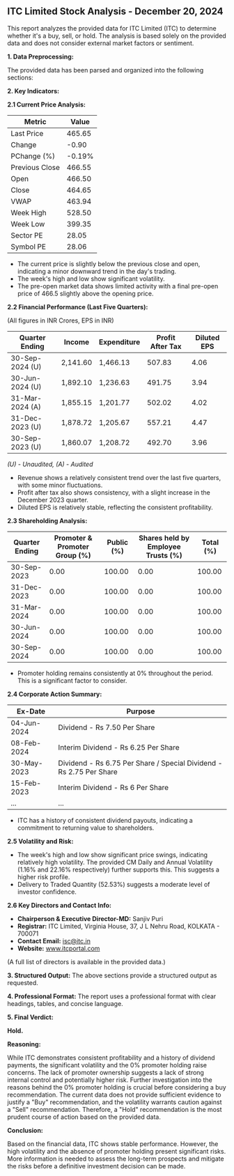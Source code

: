 ## ITC Limited Stock Analysis - December 20, 2024

This report analyzes the provided data for ITC Limited (ITC) to determine whether it's a buy, sell, or hold.  The analysis is based solely on the provided data and does not consider external market factors or sentiment.

**1. Data Preprocessing:**

The provided data has been parsed and organized into the following sections:

**2. Key Indicators:**

**2.1 Current Price Analysis:**

| Metric             | Value     |
|----------------------|-----------|
| Last Price          | 465.65    |
| Change              | -0.90     |
| PChange (%)         | -0.19%    |
| Previous Close      | 466.55    |
| Open                | 466.50    |
| Close               | 464.65    |
| VWAP                | 463.94    |
| Week High           | 528.50    |
| Week Low            | 399.35    |
| Sector PE           | 28.05     |
| Symbol PE           | 28.06     |


* The current price is slightly below the previous close and open, indicating a minor downward trend in the day's trading.
* The week's high and low show significant volatility.
* The pre-open market data shows limited activity with a final pre-open price of 466.5 slightly above the opening price.


**2.2 Financial Performance (Last Five Quarters):**

(All figures in INR Crores, EPS in INR)

| Quarter Ending     | Income       | Expenditure  | Profit After Tax | Diluted EPS |
|----------------------|--------------|---------------|-------------------|-------------|
| 30-Sep-2024 (U)    | 2,141.60     | 1,466.13      | 507.83           | 4.06        |
| 30-Jun-2024 (U)    | 1,892.10     | 1,236.63      | 491.75           | 3.94        |
| 31-Mar-2024 (A)    | 1,855.15     | 1,201.77      | 502.02           | 4.02        |
| 31-Dec-2023 (U)    | 1,878.72     | 1,205.67      | 557.21           | 4.47        |
| 30-Sep-2023 (U)    | 1,860.07     | 1,208.72      | 492.70           | 3.96        |

*(U) - Unaudited, (A) - Audited*

* Revenue shows a relatively consistent trend over the last five quarters, with some minor fluctuations.
* Profit after tax also shows consistency, with a slight increase in the December 2023 quarter.
* Diluted EPS is relatively stable, reflecting the consistent profitability.


**2.3 Shareholding Analysis:**

| Quarter Ending     | Promoter & Promoter Group (%) | Public (%) | Shares held by Employee Trusts (%) | Total (%) |
|----------------------|-------------------------------|-------------|-----------------------------------|-------------|
| 30-Sep-2023         | 0.00                           | 100.00      | 0.00                              | 100.00      |
| 31-Dec-2023         | 0.00                           | 100.00      | 0.00                              | 100.00      |
| 31-Mar-2024         | 0.00                           | 100.00      | 0.00                              | 100.00      |
| 30-Jun-2024         | 0.00                           | 100.00      | 0.00                              | 100.00      |
| 30-Sep-2024         | 0.00                           | 100.00      | 0.00                              | 100.00      |

* Promoter holding remains consistently at 0% throughout the period.  This is a significant factor to consider.


**2.4 Corporate Action Summary:**

| Ex-Date      | Purpose                                      |
|--------------|----------------------------------------------|
| 04-Jun-2024  | Dividend - Rs 7.50 Per Share                 |
| 08-Feb-2024  | Interim Dividend - Rs 6.25 Per Share          |
| 30-May-2023  | Dividend - Rs 6.75 Per Share / Special Dividend - Rs 2.75 Per Share |
| 15-Feb-2023  | Interim Dividend - Rs 6 Per Share             |
| ...          | ...                                          |


* ITC has a history of consistent dividend payouts, indicating a commitment to returning value to shareholders.


**2.5 Volatility and Risk:**

* The week's high and low show significant price swings, indicating relatively high volatility.  The provided CM Daily and Annual Volatility (1.16% and 22.16% respectively) further supports this.  This suggests a higher risk profile.
* Delivery to Traded Quantity (52.53%) suggests a moderate level of investor confidence.


**2.6 Key Directors and Contact Info:**

* **Chairperson & Executive Director-MD:** Sanjiv Puri
* **Registrar:**  ITC Limited, Virginia House, 37, J L Nehru Road, KOLKATA - 700071
* **Contact Email:** isc@itc.in
* **Website:** www.itcportal.com

(A full list of directors is available in the provided data.)


**3. Structured Output:**  The above sections provide a structured output as requested.


**4. Professional Format:** The report uses a professional format with clear headings, tables, and concise language.


**5. Final Verdict:**

**Hold.**

**Reasoning:**

While ITC demonstrates consistent profitability and a history of dividend payments, the significant volatility and the 0% promoter holding raise concerns.  The lack of promoter ownership suggests a lack of strong internal control and potentially higher risk.  Further investigation into the reasons behind the 0% promoter holding is crucial before considering a buy recommendation.  The current data does not provide sufficient evidence to justify a "Buy" recommendation, and the volatility warrants caution against a "Sell" recommendation.  Therefore, a "Hold" recommendation is the most prudent course of action based on the provided data.

**Conclusion:**

Based on the financial data, ITC shows stable performance. However, the high volatility and the absence of promoter holding present significant risks.  More information is needed to assess the long-term prospects and mitigate the risks before a definitive investment decision can be made.
